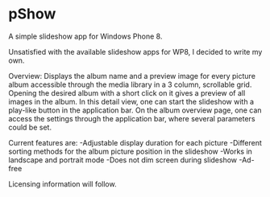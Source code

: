 pShow
=====

A simple slideshow app for Windows Phone 8.

Unsatisfied with the available slideshow apps for WP8, I decided to write my own.

Overview:
Displays the album name and a preview image for every picture album accessible through the media library in a 3 column, scrollable grid. Opening the desired album with a short click on it gives a preview of all images in the album. In this detail view, one can start the slideshow with a play-like button in the application bar.
On the album overview page, one can access the settings through the application bar, where several parameters could be set.

Current features are:
-Adjustable display duration for each picture
-Different sorting methods for the album picture position in the slideshow
-Works in landscape and portrait mode
-Does not dim screen during slideshow
-Ad-free


Licensing information will follow.
